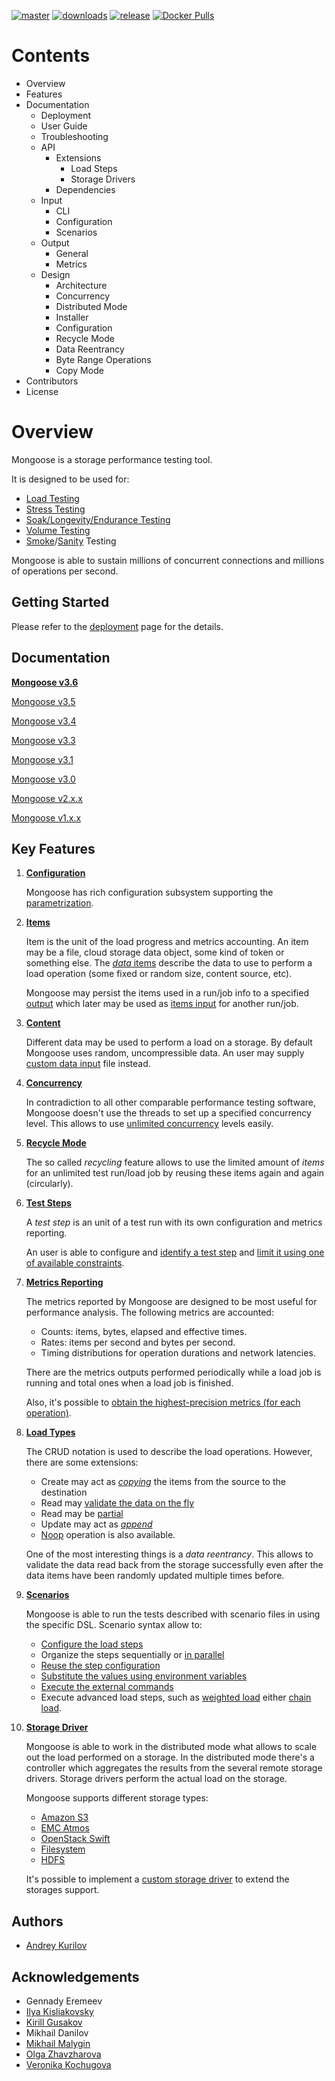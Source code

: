 [![master](https://img.shields.io/travis/emc-mongoose/mongoose-base/master.svg)](https://travis-ci.org/emcmongoose/mongoose-base)
[![downloads](https://img.shields.io/github/downloads/emc-mongoose/mongoose-base/total.svg)](https://github.com/emc-mongoose/mongoose-base/releases)
[![release](https://img.shields.io/github/release/emc-mongoose/mongoose-base.svg)]()
[![Docker Pulls](https://img.shields.io/docker/pulls/emcmongoose/mongoose.svg)](https://hub.docker.com/r/emcmongoose/mongoose/)

# Contents

* Overview
* Features
* Documentation
    * Deployment
    * User Guide
    * Troubleshooting
    * API
        * Extensions
            * Load Steps
            * Storage Drivers
        * Dependencies
    * Input
        * CLI
        * Configuration
        * Scenarios
    * Output
        * General
        * Metrics
    * Design
        * Architecture
        * Concurrency
        * Distributed Mode
        * Installer
        * Configuration
        * Recycle Mode
        * Data Reentrancy
        * Byte Range Operations
        * Copy Mode
* Contributors
* License

# Overview

Mongoose is a storage performance testing tool.

It is designed to be used for:
* [Load Testing](https://en.wikipedia.org/wiki/Load_testing)
* [Stress Testing](https://en.wikipedia.org/wiki/Stress_testing)
* [Soak/Longevity/Endurance Testing](https://en.wikipedia.org/wiki/Soak_testing)
* [Volume Testing](https://en.wikipedia.org/wiki/Volume_testing)
* [Smoke](https://en.wikipedia.org/wiki/Smoke_testing_(software))/[Sanity](https://en.wikipedia.org/wiki/Sanity_check) Testing

Mongoose is able to sustain millions of concurrent connections and
millions of operations per second.

## Getting Started

Please refer to the [deployment](https://github.com/emc-mongoose/mongoose-base/wiki/v3.6-Deployment)
page for the details.

## Documentation

**[Mongoose v3.6](https://github.com/emc-mongoose/mongoose-base/wiki/v3.6-Overview)**

[Mongoose v3.5](https://github.com/emc-mongoose/mongoose-base/wiki/v3.5-Overview)

[Mongoose v3.4](https://github.com/emc-mongoose/mongoose-base/wiki/v3.4-Overview)

[Mongoose v3.3](https://github.com/emc-mongoose/mongoose-base/wiki/v3.3-Overview)

[Mongoose v3.1](https://github.com/emc-mongoose/mongoose-base/wiki/v3.1-Overview)

[Mongoose v3.0](https://github.com/emc-mongoose/mongoose-base/wiki/v3.0-Overview)

[Mongoose v2.x.x](http://emc-mongoose.github.io/mongoose)

[Mongoose v1.x.x](https://github.com/emc-mongoose/mongoose-base/wiki/v1.x-Overview)

## Key Features

1. **[Configuration](https://github.com/emc-mongoose/mongoose-base/wiki/v3.5-Configuration)**

    Mongoose has rich configuration subsystem supporting the
    [parametrization](https://github.com/emc-mongoose/mongoose-base/wiki/v3.5-Configuration#2-parametrization).

2. **[Items](https://github.com/emc-mongoose/mongoose-base/wiki/v3.5-User-Guide#2-items)**

    Item is the unit of the load progress and metrics accounting. An item may be a file,
    cloud storage data object, some kind of token or something else. The
    [*data* items](https://github.com/emc-mongoose/mongoose-base/wiki/v3.5-User-Guide#211-data-items) describe the data to use to perform a load
    operation (some fixed or random size, content source, etc).

    Mongoose may persist the items used in a run/job info to a specified
    [output](https://github.com/emc-mongoose/mongoose-base/wiki/v3.5-User-Guide#23-items-output) which later may be used as
    [items input](https://github.com/emc-mongoose/mongoose-base/wiki/v3.5-User-Guide#22-items-input) for another run/job.

3. **[Content](https://github.com/emc-mongoose/mongoose-base/wiki/v3.5-User-Guide#3-content)**

    Different data may be used to perform a load on a storage. By default Mongoose uses random,
    uncompressible data. An user may supply
    [custom data input](https://github.com/emc-mongoose/mongoose-base/wiki/v3.5-User-Guide#32-payload-from-the-external-file) file instead.

4. **[Concurrency](https://github.com/emc-mongoose/mongoose-base/wiki/v3.5-User-Guide#4-concurrency)**

    In contradiction to all other comparable performance testing software, Mongoose doesn't use the
    threads to set up a specified concurrency level. This allows to use
    [unlimited concurrency](https://github.com/emc-mongoose/mongoose-base/wiki/v3.5-User-Guide#42-unlimited-concurrency) levels easily.

5. **[Recycle Mode](https://github.com/emc-mongoose/mongoose-base/wiki/v3.5-User-Guide#5-recycle-mode)**

    The so called *recycling* feature allows to use the limited amount of *items* for an unlimited
    test run/load job by reusing these items again and again (circularly).

6. **[Test Steps](https://github.com/emc-mongoose/mongoose-base/wiki/v3.5-User-Guide#6-test-steps)**

    A *test step* is an unit of a test run with its own configuration and metrics reporting.

    An user is able to configure and [identify a test step](https://github.com/emc-mongoose/mongoose-base/wiki/v3.5-User-Guide#61-test-steps-identification) and
    [limit it using one of available constraints](https://github.com/emc-mongoose/mongoose-base/wiki/v3.4-User-Guide#62-test-steps-limitation).

7. **[Metrics Reporting](https://github.com/emc-mongoose/mongoose-base/wiki/v3.5-User-Guide#72-metrics-output)**

    The metrics reported by Mongoose are designed to be most useful for performance analysis.
    The following metrics are accounted:
    * Counts: items, bytes, elapsed and effective times.
    * Rates: items per second and bytes per second.
    * Timing distributions for operation durations and network latencies.

    There are the metrics outputs performed periodically while a load job is running and
    total ones when a load job is finished.

    Also, it's possible to
    [obtain the highest-precision metrics (for each operation)](https://github.com/emc-mongoose/mongoose-base/wiki/v3.6-User-Guide#723-trace-metrics-output).

8. **[Load Types](https://github.com/emc-mongoose/mongoose-base/wiki/v3.6-User-Guide#8-load-types)**

    The CRUD notation is used to describe the load operations. However, there are some extensions:
    * Create may act as *[copying](https://github.com/emc-mongoose/mongoose-base/wiki/v3.6-User-Guide#822-copy-mode)* the items from the source to the destination
    * Read may [validate the data on the fly](https://github.com/emc-mongoose/mongoose-base/wiki/v3.5-User-Guide#832-read-with-enabled-validation)
    * Read may be [partial](https://github.com/emc-mongoose/mongoose-base/wiki/v3.5-User-Guide#833-partial-read)
    * Update may act as *[append](https://github.com/emc-mongoose/mongoose-base/wiki/v3.5-User-Guide#8434-append)*
    * [Noop](https://github.com/emc-mongoose/mongoose-base/wiki/v3.5-User-Guide#81-noop) operation is also available.

    One of the most interesting things is a *data reentrancy*. This allows to validate the data
    read back from the storage successfully even after the data items have been randomly updated
    multiple times before.

9. **[Scenarios](https://github.com/emc-mongoose/mongoose-base/wiki/v3.6-User-Guide#9-scenarios)**

    Mongoose is able to run the tests described with scenario files in using the specific DSL.
    Scenario syntax allow to:
    * [Configure the load steps](https://github.com/emc-mongoose/mongoose-base/wiki/v3.6-User-Guide#942-step-configuration-reusing)
    * Organize the steps sequentially or [in parallel](https://github.com/emc-mongoose/mongoose-base/wiki/v3.6-User-Guide#953-parallel-step)
    * [Reuse the step configuration](https://github.com/emc-mongoose/mongoose-base/wiki/v3.6-User-Guide#942-step-configuration-reusing)
    * [Substitute the values using environment variables](https://github.com/emc-mongoose/mongoose-base/wiki/v3.6-User-Guide#944-environment-values-substitution-in-the-scenario)
    * [Execute the external commands](https://github.com/emc-mongoose/mongoose-base/wiki/v3.6-User-Guide#951-shell-command)
    * Execute advanced load steps, such as [weighted load](https://github.com/emc-mongoose/mongoose-base/wiki/v3.6-User-Guide#954-weighted-load-step) either [chain load](https://github.com/emc-mongoose/mongoose-base/wiki/v3.6-User-Guide#955-chain-load-step).

10. **[Storage Driver](https://github.com/emc-mongoose/mongoose-base/wiki/v3.6-User-Guide#10-storage-driver)**

    Mongoose is able to work in the distributed mode what allows to scale out the load
    performed on a storage. In the distributed mode there's a controller which aggregates the
    results from the several remote storage drivers. Storage drivers perform the actual
    load on the storage.

    Mongoose supports different storage types:
    * [Amazon S3](https://github.com/emc-mongoose/mongoose-storage-driver-s3)
    * [EMC Atmos](https://github.com/emc-mongoose/mongoose-storage-driver-atmos)
    * [OpenStack Swift](https://github.com/emc-mongoose/mongoose-storage-driver-swift)
    * [Filesystem](https://github.com/emc-mongoose/mongoose-storage-driver-fs)
    * [HDFS](https://github.com/emc-mongoose/mongoose-storage-driver-hdfs)

    It's possible to implement a [custom storage driver](https://github.com/emc-mongoose/mongoose-base/wiki/v3.5-Custom-Storage-Driver) to extend the storages support.

## Authors

* [Andrey Kurilov](https://github.com/akurilov)

## Acknowledgements

* Gennady Eremeev
* [Ilya Kisliakovsky](https://github.com/kisliakovsky)
* [Kirill Gusakov](https://github.com/gusakk)
* Mikhail Danilov
* [Mikhail Malygin](https://github.com/aphreet)
* [Olga Zhavzharova](https://github.com/Zhavzharova)
* [Veronika Kochugova](https://github.com/veronikaKochugova)
